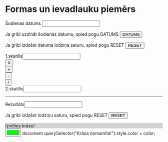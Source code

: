 <head>
    <meta charset="UTF-8">
    <title>Formas</title>
    <link href="css/stils.css" rel="stylesheet" type="text/css">
</head>
<body>
    <h1>Formas un ievadlauku piemērs</h1>
    <form>
        <p>Šodienas datums <input name="datums"></p>
        <p>Ja gribi uzzināt šodienas datumu, spied pogu DATUMS 
            <input onclick="datums.value=new Date();" name="poga" value="DATUMS" type="button">
        </p>
        <p>Ja gribi izdzēst datuma lodziņa saturu, spied pogu RESET
            <input value="RESET" type="reset">
        </p>
    </form>
    <form>
        <div>1.skaitlis<input type="number" name="sk1"> </div>
        <div>
            <input value="X" name="reiz" onclick="rez.value=sk1.value*sk2.value" type="button">
        </div>
        <div>
            <input value="+" name="plus" onclick="rez.value=sk1.value+sk2.value" type="button">
        </div>
        <div>
            <input value="-" name="mīnus" onclick="rez.value=sk1.value-sk2.value" type="button">
        </div>
        <div>
            <input value="/" name="dalīt" onclick="rez.value=sk1.value/sk2.value" type="button">
        </div>
        <div>2.skaitlis<input type="number" name="sk2"> </div>
        <hr>
        <div>Rezultāts<input name="rez"> </div>
        <p>Ja gribi izdzēst lodziņu saturu, spied pogu RESET
            <input value="RESET" type="reset">
        </p>
    </form>
</body>

<head>
    <meta charset="UTF-8">
    <script>
    function krasot(){
        var kr=document.getElementById("krasa").value;
        document.getElementById("fons").style="background-color:"+kr;
        document.getElementById("fons").innerText = "Krāsa nomainīta!";
    }
    </script>
</head>
<body>
     <form>
  <div id="fons" style="background-color:lightgrey">Izvēlies krāsu!</div>
  <input type="color" id="krasa" value="#00ff00" onclick="krasot();">
  document.querySelector("Krāsa nomainīta!").style.color = color;
</form>
</body>
